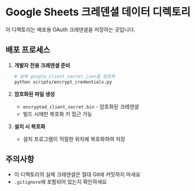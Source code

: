 # Google Sheets 크레덴셜 데이터 디렉토리

이 디렉토리는 배포용 OAuth 크레덴셜을 저장하는 곳입니다.

## 배포 프로세스

1. **개발자 전용 크레덴셜 준비**
    ```bash
    # 실제 google_client_secret.json을 암호화
    python scripts/encrypt_credentials.py
    ```

2. **암호화된 파일 생성**
    - `encrypted_client_secret.bin` - 암호화된 크레덴셜
    - 빌드 시에만 복호화 키 접근 가능

3. **설치 시 복호화**
    - 설치 프로그램이 적절한 위치에 복호화하여 저장

## 주의사항

- 이 디렉토리의 실제 크레덴셜은 절대 Git에 커밋하지 마세요
- `.gitignore`에 포함되어 있는지 확인하세요
